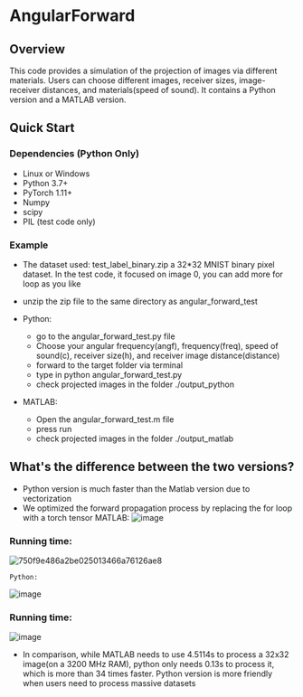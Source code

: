 # AngularForward

## Overview
This code provides a simulation of the projection of images via different materials. 
Users can choose different images, receiver sizes, image-receiver distances, and materials(speed of sound).
It contains a Python version and a MATLAB version.

## Quick Start

### Dependencies (Python Only)
- Linux or Windows
- Python 3.7+
- PyTorch 1.11+
- Numpy
- scipy
- PIL (test code only)

### Example
- The dataset used: test_label_binary.zip a 32*32 MNIST binary pixel dataset. In the test code, it focused on image 0, you can add more for loop as you like
- unzip the zip file to the same directory as angular_forward_test
- Python:
  - go to the angular_forward_test.py file
  - Choose your angular frequency(angf), frequency(freq), speed of sound(c), receiver size(h), and receiver image distance(distance)
  - forward to the target folder via terminal
  - type in
    python angular_forward_test.py
  - check projected images in the folder ./output_python
    
- MATLAB:
  - Open the angular_forward_test.m file
  - press run
  - check projected images in the folder ./output_matlab


## What's the difference between the two versions?
- Python version is much faster than the Matlab version due to vectorization
- We optimized the forward propagation process by replacing the for loop with a torch tensor
    MATLAB:
![image](https://github.com/mcl0222/AngularForward/assets/85031225/904b1379-01aa-4c31-95a0-2ae8d1d1ed9f)
### Running time:

![750f9e486a2be025013466a76126ae8](https://github.com/mcl0222/AngularForward/assets/85031225/1c599908-e3d4-4f98-87f7-1fd54a0ceacd)


    Python:
![image](https://github.com/mcl0222/AngularForward/assets/85031225/eeca120f-59f5-40f1-be0b-4763f9508ddb)


  ### Running time:
  ![image](https://github.com/mcl0222/AngularForward/assets/85031225/7b8a749d-61ec-4ed4-a97e-43da8c2596e1)


- In comparison, while MATLAB needs to use 4.5114s to process a 32x32 image(on a 3200 MHz RAM), python only needs 0.13s to process it,
  which is more than 34 times faster. Python version is more friendly when users need to process massive datasets


